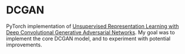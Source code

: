# DCGAN

PyTorch implementation of [Unsupervised Representation Learning with Deep Convolutional Generative Adversarial Networks](https://arxiv.org/abs/1511.06434).
My goal was to implement the core DCGAN model, and to experiment with potential improvements.
